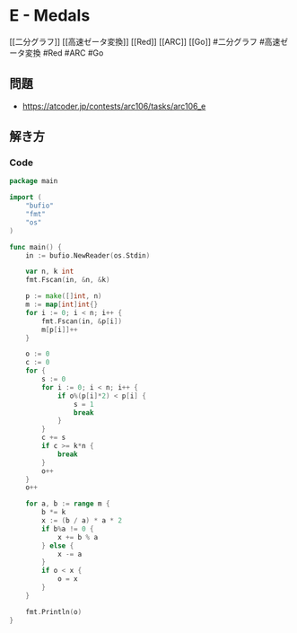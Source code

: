 # E - Medals
[[二分グラフ]] [[高速ゼータ変換]] [[Red]] [[ARC]] [[Go]]
#二分グラフ #高速ゼータ変換 #Red #ARC #Go 

## 問題
- https://atcoder.jp/contests/arc106/tasks/arc106_e

## 解き方
### Code
```go
package main

import (
	"bufio"
	"fmt"
	"os"
)

func main() {
	in := bufio.NewReader(os.Stdin)

	var n, k int
	fmt.Fscan(in, &n, &k)

	p := make([]int, n)
	m := map[int]int{}
	for i := 0; i < n; i++ {
		fmt.Fscan(in, &p[i])
		m[p[i]]++
	}

	o := 0
	c := 0
	for {
		s := 0
		for i := 0; i < n; i++ {
			if o%(p[i]*2) < p[i] {
				s = 1
				break
			}
		}
		c += s
		if c >= k*n {
			break
		}
		o++
	}
	o++

	for a, b := range m {
		b *= k
		x := (b / a) * a * 2
		if b%a != 0 {
			x += b % a
		} else {
			x -= a
		}
		if o < x {
			o = x
		}
	}

	fmt.Println(o)
}
```